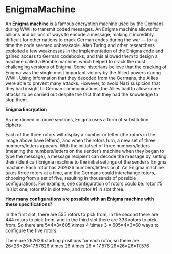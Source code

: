 # EnigmaMachine

An **Enigma machine** is a famous encryption machine used by the Germans during WWII to transmit coded messages. An Enigma machine allows for billions and billions of ways to encode a message, making it incredibly difficult for other nations to crack German codes during the war — for a time the code seemed unbreakable. Alan Turing and other researchers exploited a few weaknesses in the implementation of the Enigma code and gained access to German codebooks, and this allowed them to design a machine called a Bombe machine, which helped to crack the most challenging versions of Enigma. Some historians believe that the cracking of Enigma was the single most important victory by the Allied powers during WWII. Using information that they decoded from the Germans, the Allies were able to prevent many attacks. However, to avoid Nazi suspicion that they had insight to German communications, the Allies had to allow some attacks to be carried out despite the fact that they had the knowledge to stop them. 


**Enigma Encryption**

As mentioned in above sections, Enigma uses a form of substitution ciphers.

Each of the three rotors will display a number or letter (the rotors in the image above have letters), and when the rotors turn, a new set of three numbers/letters appears. With the initial set of three numbers/letters (meaning the numbers/letters on the sender’s machine when they began to type the message), a message recipient can decode the message by setting their (identical) Enigma machine to the initial settings of the sender’s Enigma machine. Each rotor has 262626 numbers/letters on it. An Enigma machine takes three rotors at a time, and the Germans could interchange rotors, choosing from a set of five, resulting in thousands of possible configurations. For example, one configuration of rotors could be: rotor #5 in slot one, rotor #2 in slot two, and rotor #1 in slot three.

**How many configurations are possible with an Enigma machine with these specifications?**

In the first slot, there are 555 rotors to pick from, in the second there are 444 rotors to pick from, and in the third slot there are 333 rotors to pick from. So there are 5×4×3=605 \times 4 \times 3 = 605×4×3=60 ways to configure the five rotors.

There are 262626 starting positions for each rotor, so there are 26×26×26=17,57626 \times 26 \times 26 = 17,576 26×26×26=17,576
